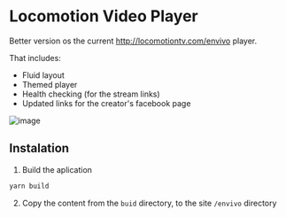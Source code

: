 # Locomotion Video Player

Better version os the current http://locomotiontv.com/envivo player.

That includes:
- Fluid layout
- Themed player
- Health checking (for the stream links) 
- Updated links for the creator's facebook page

![image](https://user-images.githubusercontent.com/702452/220458891-a215beed-84bb-46c0-846f-8aa482ffef79.png)

## Instalation 

1. Build the aplication
```bash
yarn build
```

2. Copy the content from the `buid` directory, to the site `/envivo` directory 
